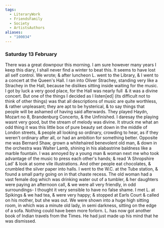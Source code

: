 ```yaml
---
tags:
  - LiteraryWork
  - FriendsFamily
  - Society
  - ArtistsAuthors
aliases:
  - "100034"
---
```

### Saturday 13 February

There was a great downpour this morning. I am sure however many years I keep this diary, I shall never find a winter to beat this. It seems to have lost all self control. We wrote; & after luncheon L. went to the Library, & I went to a concert at the Queen's Hall. I ran into Oliver Strachey, standing very like a Strachey in the Hall, because he dislikes sitting inside waiting for the music. I got by luck a very good place, for the Hall was nearly full  & it was a divine concert. But one of the things I decided as I listen[ed] (its difficult not to think of other things) was that all descriptions of music are quite worthless, & rather unpleasant; they are apt to be hysterical, & to say things that people will be ashamed of having said afterwards. They played Haydn, Mozart no 8, Brandenburg Concerto, & the Unfinished. I daresay the playing wasnt very good, but the stream of melody was divine. It struck me what an odd thing it was­ this little box of pure beauty set down in the middle of London streets, & people all looking so ordinary, crowding to hear, as if they weren't ordinary after all, or had an ambition for something better. Opposite me was Bernard Shaw, grown a whitehaired benevolent old man, & down in the orchestra was Walter Lamb, shining in his alabastrine baldness like a marble fountain. I was annoyed by a young man & woman next me who took advantage of the music to press each other's hands; & read 'A Shropshire Lad' & look at some vile illustrations. And other people eat chocolates, & crumbled the silver paper into halls. I went to the W.C. at the Tube station, & found a small party going on in that chaste recess. The old woman had a vast female dog which was drinking water out of a tumbler, & her daughters were paying an afternoon call, & we were all very friendly, in odd surroundings- I thought it very sensible to have no false shame. I met L. at Spikings & we had tea, & were very happy; & stopped at Earls Court & called on his mother, but she was out. We were shown into a huge high sitting room, in which was a minute old lady, in semi darkness, sitting on the edge of a sofa. Nothing could have been more forlorn. L. has now got another book of Indian travels from the Times. He had just made up his mind that he was dismissed.